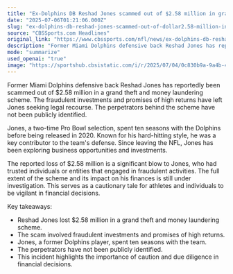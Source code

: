 ```yaml
---
title: "Ex-Dolphins DB Reshad Jones scammed out of $2.58 million in grand theft, money laundering scheme, per report"
date: "2025-07-06T01:21:06.000Z"
slug: "ex-dolphins-db-reshad-jones-scammed-out-of-dollar2.58-million-in-grand-theft-money-laundering-scheme-per-report"
source: "CBSSports.com Headlines"
original_link: "https://www.cbssports.com/nfl/news/ex-dolphins-db-reshad-jones-scammed-out-of-2-58-million-in-grand-theft-money-laundering-scheme-per-report/"
description: "Former Miami Dolphins defensive back Reshad Jones has reportedly fallen victim to a $2.58 million grand theft and money laundering scheme involving fraudulent investments. The two-time Pro Bowl selection spent ten seasons with the Dolphins before being released in 2020 and has been exploring business opportunities since. The perpetrators behind the scheme have not been publicly identified, and the full impact on Jones' finances is still under investigation, emphasizing the need for caution and due diligence in financial decisions."
mode: "summarize"
used_openai: "true"
image: "https://sportshub.cbsistatic.com/i/r/2025/07/04/0c830b9a-9a4b-4295-a2bd-236535faf8d0/thumbnail/1200x675/1b7e470edbe2d652efaae560d0e25fc7/gettyimages-1029951060-1.jpg"
---
```


Former Miami Dolphins defensive back Reshad Jones has reportedly been scammed out of $2.58 million in a grand theft and money laundering scheme. The fraudulent investments and promises of high returns have left Jones seeking legal recourse. The perpetrators behind the scheme have not been publicly identified.

Jones, a two-time Pro Bowl selection, spent ten seasons with the Dolphins before being released in 2020. Known for his hard-hitting style, he was a key contributor to the team's defense. Since leaving the NFL, Jones has been exploring business opportunities and investments.

The reported loss of $2.58 million is a significant blow to Jones, who had trusted individuals or entities that engaged in fraudulent activities. The full extent of the scheme and its impact on his finances is still under investigation. This serves as a cautionary tale for athletes and individuals to be vigilant in financial decisions.

Key takeaways:
- Reshad Jones lost $2.58 million in a grand theft and money laundering scheme.
- The scam involved fraudulent investments and promises of high returns.
- Jones, a former Dolphins player, spent ten seasons with the team.
- The perpetrators have not been publicly identified.
- This incident highlights the importance of caution and due diligence in financial decisions.